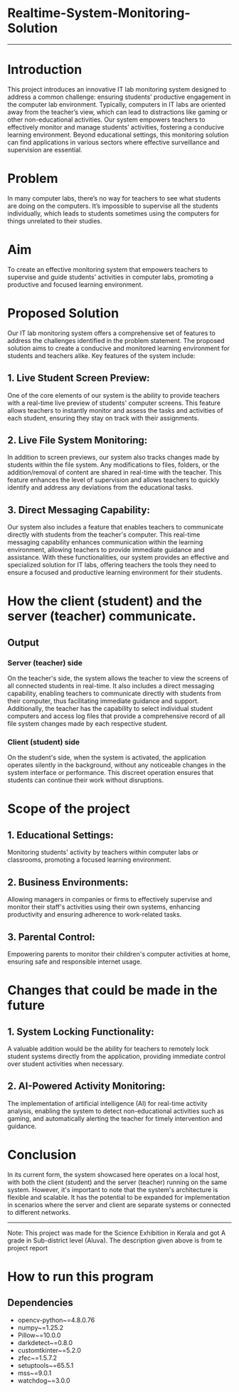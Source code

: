 # Realtime-System-Monitoring-Solution

***

# Introduction

This project introduces an innovative IT lab monitoring system designed to address a common challenge: ensuring students’ productive engagement in the computer lab environment. Typically, computers in IT labs are oriented away from the teacher’s view, which can lead to distractions like gaming or other non-educational activities. Our system empowers teachers to effectively monitor and manage students’ activities, fostering a conducive learning environment. Beyond educational settings, this monitoring solution can find applications in various sectors where effective surveillance and supervision are essential.

# Problem

In many computer labs, there’s no way for teachers to see what students are doing on the computers. It’s impossible to supervise all the students individually, which leads to students sometimes using the computers for things unrelated to their studies.

# Aim

To create an effective monitoring system that empowers teachers to supervise and guide students’ activities in computer labs, promoting a productive and focused learning environment.

# Proposed Solution

Our IT lab monitoring system offers a comprehensive set of features to address the challenges identified in the problem statement. The proposed solution aims to create a conducive and monitored learning environment for students and teachers alike. Key features of the system include:

## 1. Live Student Screen Preview:
One of the core elements of our system is the ability to provide teachers with a real-time live preview of students' computer screens. This
feature allows teachers to instantly monitor and assess the tasks and activities of each student, ensuring they stay on track with their assignments.
## 2. Live File System Monitoring:
In addition to screen previews, our system also tracks changes made by students within the file system. Any modifications to files, folders, or the
addition/removal of content are shared in real-time with the teacher. This feature enhances the level of supervision and allows teachers to quickly identify and address any deviations from the educational tasks.
## 3. Direct Messaging Capability:
Our system also includes a feature that enables teachers to communicate directly with students from the teacher's computer. This real-time
messaging capability enhances communication within the learning environment, allowing teachers to provide immediate guidance and assistance.
With these functionalities, our system provides an effective and specialized solution for IT labs, offering teachers the tools they need to ensure a focused and productive learning environment for their students.

# How the client (student) and the server (teacher) communicate.
  
## Output
### Server (teacher) side
On the teacher's side, the system allows the teacher to view the screens of all connected students in real-time. It also includes a direct messaging capability, enabling teachers to communicate directly with students from their computer, thus facilitating immediate guidance and support. Additionally, the teacher has the capability to select individual student computers and access log files that provide a comprehensive record of all file system changes made by each respective student.
### Client (student) side
On the student's side, when the system is activated, the application operates silently in the background, without any noticeable changes in the system interface or performance. This discreet operation ensures that students can continue their work without disruptions.

# Scope of the project

## 1. Educational Settings:
Monitoring students' activity by teachers within computer labs or classrooms, promoting a focused learning environment.
## 2. Business Environments:
Allowing managers in companies or firms to effectively supervise and monitor their staff's activities using their own systems, enhancing productivity and ensuring adherence to work-related tasks.

## 3. Parental Control:
Empowering parents to monitor their children's computer activities at home, ensuring safe and responsible internet usage.

# Changes that could be made in the future

## 1. System Locking Functionality:
A valuable addition would be the ability for teachers to remotely lock student systems directly from the application, providing immediate control over student activities when necessary.
## 2. AI-Powered Activity Monitoring:
The implementation of artificial intelligence (AI) for real-time activity analysis, enabling the system to detect non-educational activities such as gaming, and automatically alerting the teacher for timely intervention and guidance.

# Conclusion
In its current form, the system showcased here operates on a local host, with both the client (student) and the server (teacher) running on the same system. However, it's important to note that the system's architecture is flexible and scalable. It has the potential to be expanded for implementation in scenarios where the server and client are separate systems or connected to different networks.

***

Note: This project was made for the Science Exhibition in Kerala and got A grade in Sub-district level (Aluva). The description given above is from te project report

# How to run this program

## Dependencies

 - opencv-python~=4.8.0.76
 - numpy~=1.25.2
 - Pillow~=10.0.0
 - darkdetect~=0.8.0
 - customtkinter~=5.2.0
 - zfec~=1.5.7.2
 - setuptools~=65.5.1
 - mss~=9.0.1
 - watchdog~=3.0.0
